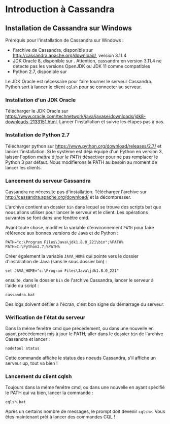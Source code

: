 # Introduction à Cassandra

## Installation de Cassandra sur Windows

Prérequis pour l'installation de Cassandra sur Windows :

- l'archive de Cassandra, disponible sur http://cassandra.apache.org/download/, version 3.11.4
- JDK Oracle 8, disponible sur . Attention, cassandra en version 3.11.4 ne detecte pas les versions OpenJDK ou JDK 11 comme compatibles
- Python 2.7, disponible sur 

Le JDK Oracle est nécessaire pour faire tourner le serveur Cassandra. Python sert à lancer le client `cqlsh` pour se connecter au serveur.

### Installation d'un JDK Oracle

Télécharger le JDK Oracle sur https://www.oracle.com/technetwork/java/javase/downloads/jdk8-downloads-2133151.html. Lancer l'installation et suivre les étapes pas à pas.

### Installation de Python 2.7

Télécharger python sur https://www.python.org/download/releases/2.7/ et lancer l'installation. Si le système est déjà équipé d'un Python en version 3, laisser l'option *mettre à jour le PATH* désactiver pour ne pas remplacer le Python 3 par défaut. Nous modifierons le PATH au besoin au moment de lancer les clients.

### Lancement du serveur Cassandra

Cassandra ne nécessite pas d'installation. Télécharger l'archive sur http://cassandra.apache.org/download/ et la décompresser.

L'archive contient un dossier `bin` dans lequel se trouve des scripts bat que nous allons utiliser pour lancer le serveur et le client. Les opérations suivantes se font dans une fenêtre cmd.

Avant toute chose, modifier la variable d'environnement `PATH` pour faire référence aux bonnes versions de Java et de Python :

    PATH="c:\Program Files\Java\jdk1.8.0_221\bin";%PATH%
    PATH=C:\Python2.7;%PATH%

Créer également la variable `JAVA_HOME` qui pointe vers le dossier d'installation de Java (sans le sous dossier bin) :

    set JAVA_HOME="c:\Program Files\Java\jdk1.8.0_221"

ensuite, dans le dossier `bin` de l'archive Cassandra, lancer le serveur à l'aide du script :

    cassandra.bat

Des logs doivent défiler à l'écran, c'est bon signe du démarrage du serveur.

### Vérification de l'état du serveur

Dans la même fenêtre cmd que précédement, ou dans une nouvelle en ayant précédement mis à jour le PATH, aller dans le dossier `bin` de l'archive Cassandra et lancer :

    nodetool status

Cette commande affiche le status des noeuds Cassandra, s'il affiche un serveur up, tout va bien !

### Lancement du client cqlsh

Toujours dans la même fenêtre cmd, ou dans une nouvelle en ayant spécifié le PATH qui va bien, lancer la commande :

    cqlsh.bat

Après un certains nombre de messages, le prompt doit devenir `cqlsh>`. Vous êtes maintenant prèt à lancer des commandes CQL !